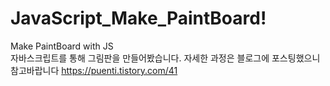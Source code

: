 # JavaScript_Make_PaintBoard!
Make PaintBoard with JS </br>
자바스크립트를 통해 그림판을 만들어봤습니다.
자세한 과정은 블로그에 포스팅했으니 참고바랍니다
https://puenti.tistory.com/41

